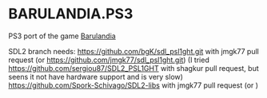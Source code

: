 # BARULANDIA.PS3

PS3 port of the game [Barulandia](https://play.google.com/store/apps/details?id=barulandia.br.com.jmgk)

SDL2 branch needs:
https://github.com/bgK/sdl_psl1ght.git with jmgk77 pull request (or https://github.com/jmgk77/sdl_psl1ght.git)
(I tried https://github.com/sergiou87/SDL2_PSL1GHT with shagkur pull request, but seens it not have hardware support and is very slow)
https://github.com/Spork-Schivago/SDL2-libs with jmgk77 pull request (or )
